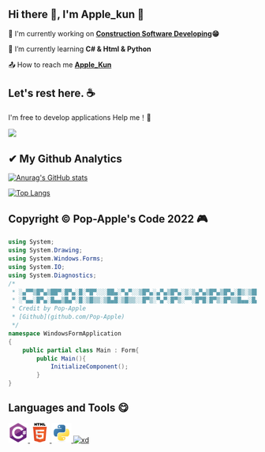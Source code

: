 ## Hi there 👋,  I'm Apple_kun 🍎

🔭 I'm currently working on **[Construction Software Developing](https://user-images.githubusercontent.com/101918076/166414164-528d97c9-62a3-4739-bb9a-657bc1021b83.jpg)😁**

🌱 I’m currently learning **C# & Html & Python**

📤 How to reach me **[Apple_Kun](https://mail.google.com/mail/u/0/#inbox)**

## Let's rest here. ☕
I'm free to develop applications Help me！🥺

  <img src="https://cdn.discordapp.com/attachments/795665756129198080/983730029903106088/Pixel_Art_Gif.gif" />

## ✔ My Github Analytics

[![Anurag's GitHub stats](https://github-readme-stats.vercel.app/api?username=Pop-Apple&theme=nord)](https://github.com/anuraghazra/github-readme-stats)

[![Top Langs](https://github-readme-stats.vercel.app/api/top-langs/?username=Pop-Apple&theme=nord)](https://github.com/anuraghazra/github-readme-stats)

## Copyright © Pop-Apple's Code 2022 🎮
````csharp
using System;
using System.Drawing;
using System.Windows.Forms;
using System.IO;
using System.Diagnostics;
/*
 * ░▄▀▀▒█▀▄▒██▀░█▀▄░█░▀█▀░░░██▄░▀▄▀░░▒█▀▄░▄▀▄▒█▀▄░▒░▒▄▀▄▒█▀▄▒█▀▄░█▒░▒██▀
 * ░▀▄▄░█▀▄░█▄▄▒█▄▀░█░▒█▒▒░▒█▄█░▒█▒▒░░█▀▒░▀▄▀░█▀▒░▀▀░█▀█░█▀▒░█▀▒▒█▄▄░█▄▄
 * Credit by Pop-Apple
 * [Github](github.com/Pop-Apple)
 */
namespace WindowsFormApplication
{
    public partial class Main : Form{
        public Main(){
            InitializeComponent();
        }
}
````
## Languages and Tools 😋
<p align="left"> <a href="https://www.w3schools.com/cs/" target="_blank" rel="noreferrer"> <img src="https://raw.githubusercontent.com/devicons/devicon/master/icons/csharp/csharp-original.svg" alt="csharp" width="40" height="40"/> </a> <a href="https://www.w3.org/html/" target="_blank" rel="noreferrer"> <img src="https://raw.githubusercontent.com/devicons/devicon/master/icons/html5/html5-original-wordmark.svg" alt="html5" width="40" height="40"/> </a> <a href="https://www.python.org" target="_blank" rel="noreferrer"> <img src="https://raw.githubusercontent.com/devicons/devicon/master/icons/python/python-original.svg" alt="python" width="40" height="40"/> </a> <a href="https://www.adobe.com/products/xd.html" target="_blank" rel="noreferrer"> <img src="https://cdn.worldvectorlogo.com/logos/adobe-xd.svg" alt="xd" width="40" height="40"/> </a> </p>

